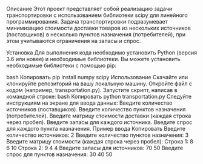 Описание
Этот проект представляет собой реализацию задачи транспортировки с использованием библиотеки scipy для линейного программирования. Задача транспортировки подразумевает минимизацию стоимости доставки товаров из нескольких источников (поставщиков) в несколько пунктов назначения (потребителей), при этом учитываются ограничения на запасы и спрос.

Установка
Для выполнения кода необходимо установить Python (версия 3.6 или новее) и необходимые библиотеки. Вы можете установить необходимые библиотеки с помощью pip:

bash
Копировать
pip install numpy scipy
Использование
Скачайте или клонируйте репозиторий на вашу локальную машину.
Откройте файл с кодом (например, transportation.py).
Запустите скрипт, написав в командной строке:
bash
Копировать
   python transportation.py
Следуйте инструкциям на экране для ввода данных:
Введите количество источников (поставщиков).
Введите количество пунктов назначения (потребителей).
Введите матрицу стоимости доставки (каждая строка через пробел).
Введите запасы для каждого источника.
Введите спрос для каждого пункта назначения.
Пример ввода
Копировать
Введите количество источников: 2
Введите количество пунктов назначения: 3
Введите матрицу стоимости (каждая строка через пробел):
Строка 1: 8 6 10
Строка 2: 9 4 4
Введите запасы для источников: 70 50
Введите спрос для пунктов назначения: 30 40 50
